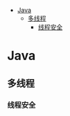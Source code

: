 * [Java](#java)
  * [多线程](#%E5%A4%9A%E7%BA%BF%E7%A8%8B)
    * [线程安全](#%E7%BA%BF%E7%A8%8B%E5%AE%89%E5%85%A8)
# Java
## 多线程
### 线程安全
